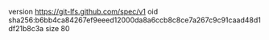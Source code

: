 version https://git-lfs.github.com/spec/v1
oid sha256:b6bb4ca84267ef9eeed12000da8a6ccb8c8ce7a267c9c91caad48d1df21b8c3a
size 80
